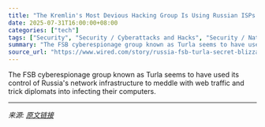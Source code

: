 ```yaml
---
title: "The Kremlin's Most Devious Hacking Group Is Using Russian ISPs to Plant Spyware"
date: 2025-07-31T16:00:00+08:00
categories: ["tech"]
tags: ["Security", "Security / Cyberattacks and Hacks", "Security / National Security", "Security / Security News", "Russia", "cybersecurity", "security", "encryption", "cyberespionage", "cyberattacks", "hacking", "Bad Connection"]
summary: "The FSB cyberespionage group known as Turla seems to have used its control of Russia's network infrastructure to meddle with web traffic and trick diplomats into infecting their computers."
source_url: "https://www.wired.com/story/russia-fsb-turla-secret-blizzard-apolloshadow-isp-cyberespionage/"
---
```


The FSB cyberespionage group known as Turla seems to have used its control of Russia's network infrastructure to meddle with web traffic and trick diplomats into infecting their computers.

---

*来源: [原文链接](https://www.wired.com/story/russia-fsb-turla-secret-blizzard-apolloshadow-isp-cyberespionage/)*

